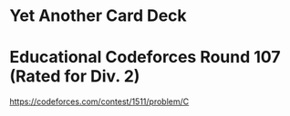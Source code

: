 # Yet Another Card Deck
# Educational Codeforces Round 107 (Rated for Div. 2)
https://codeforces.com/contest/1511/problem/C
